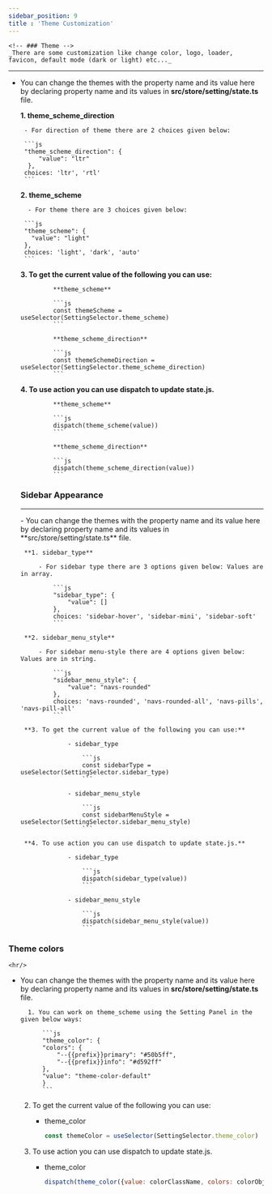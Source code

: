 ```yaml
---
sidebar_position: 9
title : 'Theme Customization'
---
```


<!-- # Customization -->

<div className="mb-5"></div>

    <!-- ### Theme -->
    _There are some customization like change color, logo, loader, favicon, default mode (dark or light) etc..._
<hr/>
 
 - You can change the themes with the property name and its value here by declaring property name and its values in **src/store/setting/state.ts** file.

    **1. theme_scheme_direction**

        - For direction of theme there are 2 choices given below:
        
        ```js
        "theme_scheme_direction": {
            "value": "ltr"
         },
        choices: 'ltr', 'rtl'
        ```

    **2. theme_scheme**
         
         - For theme there are 3 choices given below:

        ```js
        "theme_scheme": {
          "value": "light"
        },
        choices: 'light', 'dark', 'auto'
        ```

    **3. To get the current value of the following you can use:**

                **theme_scheme**

                ```js
                const themeScheme = useSelector(SettingSelector.theme_scheme)
                ```

                **theme_scheme_direction**

                ```js
                const themeSchemeDirection = useSelector(SettingSelector.theme_scheme_direction)
                ```

    **4. To use action you can use dispatch to update state.js.**

                **theme_scheme**

                ```js
                dispatch(theme_scheme(value))
                ```

                **theme_scheme_direction**

                ```js
                dispatch(theme_scheme_direction(value))
                ```

    ### Sidebar Appearance
      
     <hr/>
    - You can change the themes with the property name and its value here by declaring property name and its values in **src/store/setting/state.ts** file.

        **1. sidebar_type**
            
            - For sidebar type there are 3 options given below: Values are in array.

                ```js
                "sidebar_type": {
                    "value": []
                },
                choices: 'sidebar-hover', 'sidebar-mini', 'sidebar-soft'
                ```
        
        **2. sidebar_menu_style**

            - For sidebar menu-style there are 4 options given below: Values are in string.

                ```js
                "sidebar_menu_style": {
                    "value": "navs-rounded"
                },
                choices: 'navs-rounded', 'navs-rounded-all', 'navs-pills', 'navs-pill-all'
                ```
        
        **3. To get the current value of the following you can use:**
                
                    - sidebar_type

                        ```js
                        const sidebarType = useSelector(SettingSelector.sidebar_type)
                        ```

                    - sidebar_menu_style

                        ```js
                        const sidebarMenuStyle = useSelector(SettingSelector.sidebar_menu_style)
                        ```

        **4. To use action you can use dispatch to update state.js.**

                    - sidebar_type
                    
                        ```js
                        dispatch(sidebar_type(value))
                        ```

                    - sidebar_menu_style
                    
                        ```js
                        dispatch(sidebar_menu_style(value))
                        ```

 ### Theme colors
    
    <hr/>

- You can change the themes with the property name and its value here by declaring property name and its values in **src/store/setting/state.ts** file.

    <!-- 1. Here is the Change color of template in gulp -->
        1. You can work on theme_scheme using the Setting Panel in the given below ways:

            ```js
            "theme_color": {
            "colors": {
                "--{{prefix}}primary": "#50b5ff",
                "--{{prefix}}info": "#d592ff"
            },
            "value": "theme-color-default"
            }
            ```

    2. To get the current value of the following you can use:

        - theme_color
            
            ```js
            const themeColor = useSelector(SettingSelector.theme_color)
            ```
    3. To use action you can use dispatch to update state.js.

        - theme_color

            ```js
            dispatch(theme_color({value: colorClassName, colors: colorObj}))
            ```